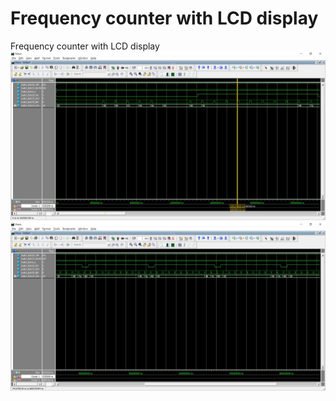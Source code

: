 # Frequency counter with LCD display
 Frequency counter with LCD display
![image](https://github.com/UJ-SIAO/Frequency-counter-with-LCD-display/blob/main/wave1.JPG)
![image](https://github.com/UJ-SIAO/Frequency-counter-with-LCD-display/blob/main/wave2.JPG)
